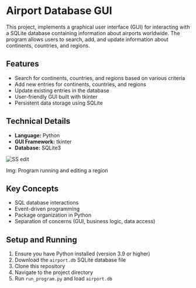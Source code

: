 # Airport Database GUI

 This project, implements a graphical user interface (GUI) for interacting with a SQLite database containing information about airports worldwide. The program allows users to search, add, and update information about continents, countries, and regions.

## Features
- Search for continents, countries, and regions based on various criteria
- Add new entries for continents, countries, and regions
- Update existing entries in the database
- User-friendly GUI built with tkinter
- Persistent data storage using SQLite

## Technical Details
- **Language:** Python
- **GUI Framework:** tkinter
- **Database:** SQLite3

![SS edit](https://github.com/user-attachments/assets/40707b3a-6654-41ac-9331-2ddca7d3cbc4)

 Img: Program running and editing a region 

## Key Concepts
- SQL database interactions
- Event-driven programming
- Package organization in Python
- Separation of concerns (GUI, business logic, data access)

## Setup and Running
1. Ensure you have Python installed (version 3.9 or higher)
2. Download the `airport.db` SQLite database file
3. Clone this repository
4. Navigate to the project directory
5. Run `run_program.py` and load `airport.db`


